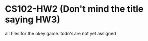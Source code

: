 # CS102-HW2 (Don't mind the title saying HW3)
all files for the okey game. todo's are not yet assigned
